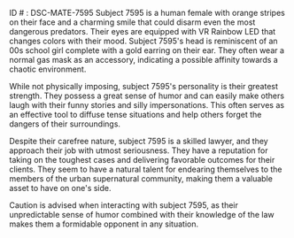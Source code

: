 ID # : DSC-MATE-7595
Subject 7595 is a human female with orange stripes on their face and a charming smile that could disarm even the most dangerous predators. Their eyes are equipped with VR Rainbow LED that changes colors with their mood. Subject 7595's head is reminiscent of an 00s school girl complete with a gold earring on their ear. They often wear a normal gas mask as an accessory, indicating a possible affinity towards a chaotic environment. 

While not physically imposing, subject 7595's personality is their greatest strength. They possess a great sense of humor and can easily make others laugh with their funny stories and silly impersonations. This often serves as an effective tool to diffuse tense situations and help others forget the dangers of their surroundings. 

Despite their carefree nature, subject 7595 is a skilled lawyer, and they approach their job with utmost seriousness. They have a reputation for taking on the toughest cases and delivering favorable outcomes for their clients. They seem to have a natural talent for endearing themselves to the members of the urban supernatural community, making them a valuable asset to have on one's side. 

Caution is advised when interacting with subject 7595, as their unpredictable sense of humor combined with their knowledge of the law makes them a formidable opponent in any situation.
